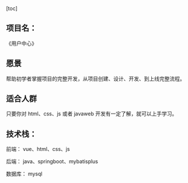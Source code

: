 [toc]

## 项目名：

《用户中心》

## 愿景

帮助初学者掌握项目的完整开发，从项目创建、设计、开发、到上线完整流程。

## 适合人群

只要你对 html、css、js 或者 javaweb 开发有一定了解，就可以上手学习。


## 技术栈：

前端： vue、html、css、js

后端： java、springboot、mybatisplus

数据库： mysql


